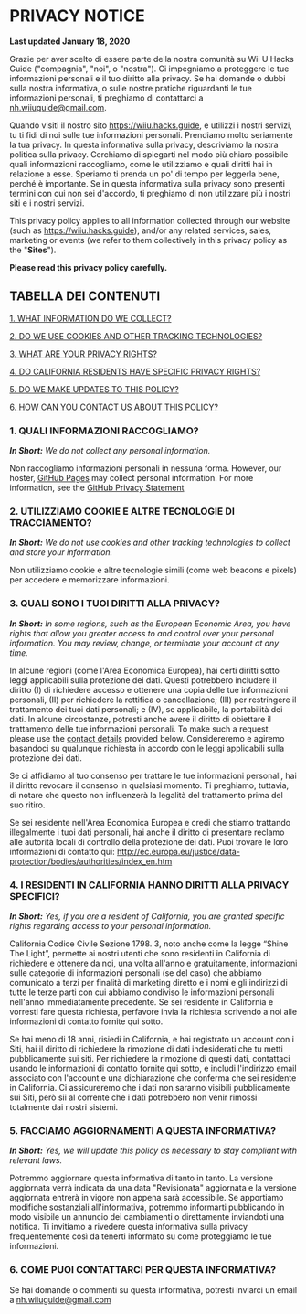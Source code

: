# PRIVACY NOTICE

**Last updated January 18, 2020**

Grazie per aver scelto di essere parte della nostra comunità su Wii U Hacks Guide ("compagnia", "noi", o "nostra"). Ci impegniamo a proteggere le tue informazioni personali e il tuo diritto alla privacy. Se hai domande o dubbi sulla nostra informativa, o sulle nostre pratiche riguardanti le tue informazioni personali, ti preghiamo di contattarci a nh.wiiuguide@gmail.com.

Quando visiti il nostro sito https://wiiu.hacks.guide, e utilizzi i nostri servizi, tu ti fidi di noi sulle tue informazioni personali. Prendiamo molto seriamente la tua privacy. In questa informativa sulla privacy, descriviamo la nostra politica sulla privacy. Cerchiamo di spiegarti nel modo più chiaro possibile quali informazioni raccogliamo, come le utilizziamo e quali diritti hai in relazione a esse. Speriamo ti prenda un po' di tempo per leggerla bene, perché è importante. Se in questa informativa sulla privacy sono presenti termini con cui non sei d'accordo, ti preghiamo di non utilizzare più i nostri siti e i nostri servizi.

This privacy policy applies to all information collected through our website (such as https://wiiu.hacks.guide), and/or any related services, sales, marketing or events (we refer to them collectively in this privacy policy as the "**Sites**").

**Please read this privacy policy carefully.**

## TABELLA DEI CONTENUTI

[1. WHAT INFORMATION DO WE COLLECT?](#1-what-information-do-we-collect)

[2. DO WE USE COOKIES AND OTHER TRACKING TECHNOLOGIES?](#2-do-we-use-cookies-and-other-tracking-technologies)

[3. WHAT ARE YOUR PRIVACY RIGHTS?](#3-what-are-your-privacy-rights)

[4. DO CALIFORNIA RESIDENTS HAVE SPECIFIC PRIVACY RIGHTS?](#4-do-california-residents-have-specific-privacy-rights)

[5. DO WE MAKE UPDATES TO THIS POLICY?](#5-do-we-make-updates-to-this-policy)

[6. HOW CAN YOU CONTACT US ABOUT THIS POLICY?](#6-how-can-you-contact-us-about-this-policy)

### 1. QUALI INFORMAZIONI RACCOGLIAMO?

_**In Short:**_ _We do not collect any personal information._

Non raccogliamo informazioni personali in nessuna forma. However, our hoster, [GitHub Pages](https://pages.github.com/) may collect personal information. For more information, see the [GitHub Privacy Statement](https://help.github.com/en/github/site-policy/github-privacy-statement)

### 2. UTILIZZIAMO COOKIE E ALTRE TECNOLOGIE DI TRACCIAMENTO?

_**In Short:**_ _We do not use cookies and other tracking technologies to collect and store your information._

Non utilizziamo cookie e altre tecnologie simili (come web beacons e pixels) per accedere e memorizzare informazioni.

### 3. QUALI SONO I TUOI DIRITTI ALLA PRIVACY?

_**In Short:**_ _In some regions, such as the European Economic Area, you have rights that allow you greater access to and control over your personal information. You may review, change, or terminate your account at any time._

In alcune regioni (come l'Area Economica Europea), hai certi diritti sotto leggi applicabili sulla protezione dei dati. Questi potrebbero includere il diritto (I) di richiedere accesso e ottenere una copia delle tue informazioni personali, (II) per richiedere la rettifica o cancellazione; (III) per restringere il trattamento dei tuoi dati personali; e (IV), se applicabile, la portabilità dei dati. In alcune circostanze, potresti anche avere il diritto di obiettare il trattamento delle tue informazioni personali. To make such a request, please use the [contact details](privacy-policy?id=_6-how-can-you-contact-us-about-this-policy) provided below. Considereremo e agiremo basandoci su qualunque richiesta in accordo con le leggi applicabili sulla protezione dei dati.

Se ci affidiamo al tuo consenso per trattare le tue informazioni personali, hai il diritto revocare il consenso in qualsiasi momento. Ti preghiamo, tuttavia, di notare che questo non influenzerà la legalità del trattamento prima del suo ritiro.

Se sei residente nell'Area Economica Europea e credi che stiamo trattando illegalmente i tuoi dati personali, hai anche il diritto di presentare reclamo alle autorità locali di controllo della protezione dei dati. Puoi trovare le loro informazioni di contatto qui: http://ec.europa.eu/justice/data-protection/bodies/authorities/index_en.htm

### 4. I RESIDENTI IN CALIFORNIA HANNO DIRITTI ALLA PRIVACY SPECIFICI?

_**In Short:**_ _Yes, if you are a resident of California, you are granted specific rights regarding access to your personal information._

California Codice Civile Sezione 1798. 3, noto anche come la legge “Shine The Light”, permette ai nostri utenti che sono residenti in California di richiedere e ottenere da noi, una volta all'anno e gratuitamente, informazioni sulle categorie di informazioni personali (se del caso) che abbiamo comunicato a terzi per finalità di marketing diretto e i nomi e gli indirizzi di tutte le terze parti con cui abbiamo condiviso le informazioni personali nell'anno immediatamente precedente. Se sei residente in California e vorresti fare questa richiesta, perfavore invia la richiesta scrivendo a noi alle informazioni di contatto fornite qui sotto.

Se hai meno di 18 anni, risiedi in California, e hai registrato un account con i Siti, hai il diritto di richiedere la rimozione di dati indesiderati che tu metti pubblicamente sui siti. Per richiedere la rimozione di questi dati, contattaci usando le informazioni di contatto fornite qui sotto, e includi l'indirizzo email associato con l'account e una dichiarazione che conferma che sei residente in California. Ci assicureremo che i dati non saranno visibili pubblicamente sui Siti, però sii al corrente che i dati potrebbero non venir rimossi totalmente dai nostri sistemi.

### 5. FACCIAMO AGGIORNAMENTI A QUESTA INFORMATIVA?

_**In Short:**_ _Yes, we will update this policy as necessary to stay compliant with relevant laws._

Potremmo aggiornare questa informativa di tanto in tanto. La versione aggiornata verrà indicata da una data "Revisionata" aggiornata e la versione aggiornata entrerà in vigore non appena sarà accessibile. Se apportiamo modifiche sostanziali all'informativa, potremmo informarti pubblicando in modo visibile un annuncio dei cambiamenti o direttamente inviandoti una notifica. Ti invitiamo a rivedere questa informativa sulla privacy frequentemente così da tenerti informato su come proteggiamo le tue informazioni.

### 6. COME PUOI CONTATTARCI PER QUESTA INFORMATIVA?

Se hai domande o commenti su questa informativa, potresti inviarci un email a nh.wiiuguide@gmail.com
